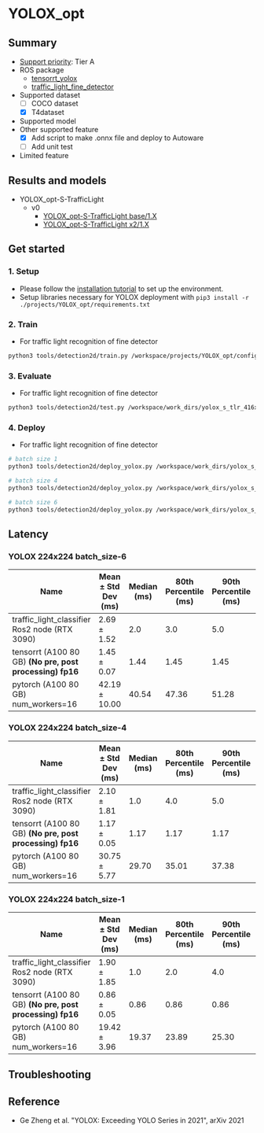 # YOLOX_opt
## Summary

- [Support priority](https://github.com/tier4/AWML/blob/main/docs/design/autoware_ml_design.md#support-priority): Tier A
- ROS package
  - [tensorrt_yolox](https://github.com/autowarefoundation/autoware.universe/tree/main/perception/tensorrt_yolox)
  - [traffic_light_fine_detector](https://github.com/autowarefoundation/autoware.universe/tree/main/perception/autoware_traffic_light_fine_detector)
- Supported dataset
  - [ ] COCO dataset
  - [x] T4dataset
- Supported model
- Other supported feature
  - [x] Add script to make .onnx file and deploy to Autoware
  - [ ] Add unit test
- Limited feature

## Results and models

- YOLOX_opt-S-TrafficLight
  - v0
    - [YOLOX_opt-S-TrafficLight base/1.X](./docs/YOLOX_opt-S-TrafficLight/v1/base.md)
    - [YOLOX_opt-S-TrafficLight x2/1.X](./docs/YOLOX_opt-S-TrafficLight/v1/x2.md)

## Get started
### 1. Setup

- Please follow the [installation tutorial](/docs/tutorial/tutorial_detection_3d.md) to set up the environment.
- Setup libraries necessary for YOLOX deployment with `pip3 install -r ./projects/YOLOX_opt/requirements.txt`
### 2. Train

- For traffic light recognition of fine detector

```bash
python3 tools/detection2d/train.py /workspace/projects/YOLOX_opt/configs/t4dataset/YOLOX_opt-S-TrafficLight/yolox_s_tlr_416x416_pedcar_t4dataset.py
```

### 3. Evaluate

- For traffic light recognition of fine detector

```bash
python3 tools/detection2d/test.py /workspace/work_dirs/yolox_s_tlr_416x416_pedcar_t4dataset/yolox_s_tlr_416x416_pedcar_t4dataset.py /workspace/work_dirs/yolox_s_tlr_416x416_pedcar_t4dataset/epoch_300.pth
```

### 4. Deploy

- For traffic light recognition of fine detector

```bash
# batch size 1
python3 tools/detection2d/deploy_yolox.py /workspace/work_dirs/yolox_s_tlr_416x416_pedcar_t4dataset/epoch_300.pth --input_size 416 416 --model yolox-s --batch_size 1 --output_onnx_file tlr_car_ped_yolox_s_batch_1.onnx

# batch size 4
python3 tools/detection2d/deploy_yolox.py /workspace/work_dirs/yolox_s_tlr_416x416_pedcar_t4dataset/epoch_300.pth --input_size 416 416 --model yolox-s --batch_size 4 --output_onnx_file tlr_car_ped_yolox_s_batch_4.onnx

# batch size 6
python3 tools/detection2d/deploy_yolox.py /workspace/work_dirs/yolox_s_tlr_416x416_pedcar_t4dataset/epoch_300.pth --input_size 416 416 --model yolox-s --batch_size 6 --output_onnx_file tlr_car_ped_yolox_s_batch_6.onnx
```

## Latency

### YOLOX 224x224 batch_size-6

| Name                                                     | Mean ± Std Dev (ms) | Median (ms) | 80th Percentile (ms) | 90th Percentile (ms) | 95th Percentile (ms) | 99th Percentile (ms) |
| -------------------------------------------------------- | ------------------- | ----------- | -------------------- | -------------------- | -------------------- | -------------------- |
| traffic_light_classifier Ros2 node (RTX 3090)            | 2.69 ± 1.52         | 2.0         | 3.0                  | 5.0                  | 6.0                  | 8.00                 |
| tensorrt (A100 80 GB) **(No pre, post processing) fp16** | 1.45 ± 0.07         | 1.44        | 1.45                 | 1.45                 | 1.45                 | 1.46                 |
| pytorch (A100 80 GB) num_workers=16                      | 42.19 ± 10.00       | 40.54       | 47.36                | 51.28                | 55.14                | 68.69                |

### YOLOX 224x224 batch_size-4

| Name                                                     | Mean ± Std Dev (ms) | Median (ms) | 80th Percentile (ms) | 90th Percentile (ms) | 95th Percentile (ms) | 99th Percentile (ms) |
| -------------------------------------------------------- | ------------------- | ----------- | -------------------- | -------------------- | -------------------- | -------------------- |
| traffic_light_classifier Ros2 node (RTX 3090)            | 2.10 ± 1.81         | 1.0         | 4.0                  | 5.0                  | 6.0                  | 8.00                 |
| tensorrt (A100 80 GB) **(No pre, post processing) fp16** | 1.17 ± 0.05         | 1.17        | 1.17                 | 1.17                 | 1.18                 | 1.18                 |
| pytorch (A100 80 GB) num_workers=16                      | 30.75 ± 5.77        | 29.70       | 35.01                | 37.38                | 39.46                | 46.72                |

### YOLOX 224x224 batch_size-1

| Name                                                     | Mean ± Std Dev (ms) | Median (ms) | 80th Percentile (ms) | 90th Percentile (ms) | 95th Percentile (ms) | 99th Percentile (ms) |
| -------------------------------------------------------- | ------------------- | ----------- | -------------------- | -------------------- | -------------------- | -------------------- |
| traffic_light_classifier Ros2 node (RTX 3090)            | 1.90 ± 1.85         | 1.0         | 2.0                  | 4.0                  | 5.0                  | 6.00                 |
| tensorrt (A100 80 GB) **(No pre, post processing) fp16** | 0.86 ± 0.05         | 0.86        | 0.86                 | 0.86                 | 0.86                 | 0.87                 |
| pytorch (A100 80 GB) num_workers=16                      | 19.42 ± 3.96        | 19.37       | 23.89                | 25.30                | 26.37                | 29.27                |


## Troubleshooting

## Reference

- Ge Zheng et al. "YOLOX: Exceeding YOLO Series in 2021", arXiv 2021
